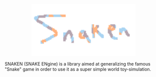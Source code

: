 <p align="center" width="100%">
    <img width="66%" src="/meta/snaken.png"> 
</p>
SNAKEN (SNAKE ENgine) is a library aimed at generalizing the famous "Snake" game in order to use it as a super simple world toy-simulation.<br/>